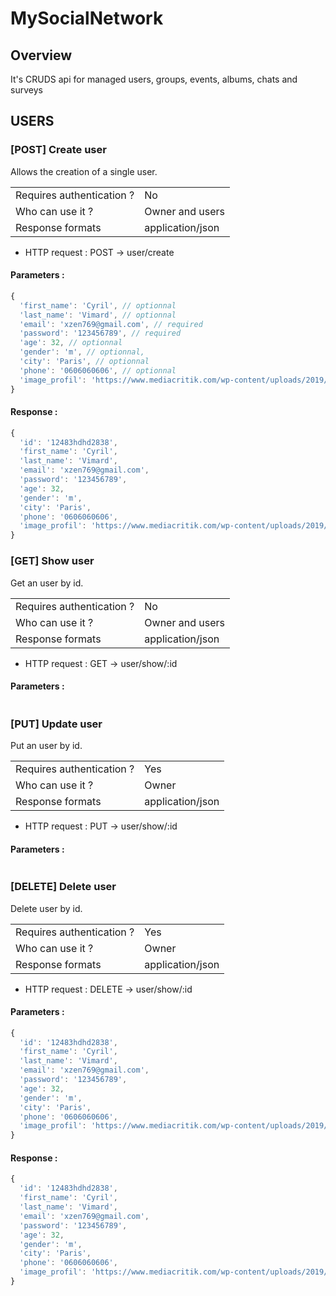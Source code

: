 # MySocialNetwork

## Overview
It's CRUDS api for managed users, groups, events, albums, chats and surveys

## USERS

### [POST] Create user
Allows the creation of a single user.

|                            |                  |
|----------------------------|------------------|
| Requires authentication ?  | No               |
| Who can use it ?           | Owner and users  |
| Response formats           | application/json |

* HTTP request : POST → user/create

#### Parameters :
```javascript
{
  'first_name': 'Cyril', // optionnal
  'last_name': 'Vimard', // optionnal
  'email': 'xzen769@gmail.com', // required
  'password': '123456789', // required
  'age': 32, // optionnal
  'gender': 'm', // optionnal,
  'city': 'Paris', // optionnal
  'phone': '0606060606', // optionnal
  'image_profil': 'https://www.mediacritik.com/wp-content/uploads/2019/04/rs_1024x759-170407142939-1024.Peter-Dinklage-Game-of-Thrones.kg_.040717.jpg' // optionnal
}
```

#### Response :
```javascript
{
  'id': '12483hdhd2838',
  'first_name': 'Cyril',
  'last_name': 'Vimard',
  'email': 'xzen769@gmail.com',
  'password': '123456789',
  'age': 32,
  'gender': 'm',
  'city': 'Paris',
  'phone': '0606060606',
  'image_profil': 'https://www.mediacritik.com/wp-content/uploads/2019/04/rs_1024x759-170407142939-1024.Peter-Dinklage-Game-of-Thrones.kg_.040717.jpg'
}
```

### [GET] Show user
Get an user by id.

|                            |                  |
|----------------------------|------------------|
| Requires authentication ?  | No               |
| Who can use it ?           | Owner and users  |
| Response formats           | application/json |

* HTTP request : GET → user/show/:id

#### Parameters :
```javascript
```

### [PUT] Update user
Put an user by id.

|                            |                  |
|----------------------------|------------------|
| Requires authentication ?  | Yes              |
| Who can use it ?           | Owner            |
| Response formats           | application/json |

* HTTP request : PUT → user/show/:id

#### Parameters :
```javascript

```


### [DELETE] Delete user
Delete user by id.

|                            |                  |
|----------------------------|------------------|
| Requires authentication ?  | Yes              |
| Who can use it ?           | Owner            |
| Response formats           | application/json |

* HTTP request : DELETE → user/show/:id

#### Parameters :
```javascript
{
  'id': '12483hdhd2838',
  'first_name': 'Cyril',
  'last_name': 'Vimard',
  'email': 'xzen769@gmail.com',
  'password': '123456789',
  'age': 32,
  'gender': 'm',
  'city': 'Paris',
  'phone': '0606060606',
  'image_profil': 'https://www.mediacritik.com/wp-content/uploads/2019/04/rs_1024x759-170407142939-1024.Peter-Dinklage-Game-of-Thrones.kg_.040717.jpg'
}
```
#### Response :
```javascript
{
  'id': '12483hdhd2838',
  'first_name': 'Cyril',
  'last_name': 'Vimard',
  'email': 'xzen769@gmail.com',
  'password': '123456789',
  'age': 32,
  'gender': 'm',
  'city': 'Paris',
  'phone': '0606060606',
  'image_profil': 'https://www.mediacritik.com/wp-content/uploads/2019/04/rs_1024x759-170407142939-1024.Peter-Dinklage-Game-of-Thrones.kg_.040717.jpg'
}
```

